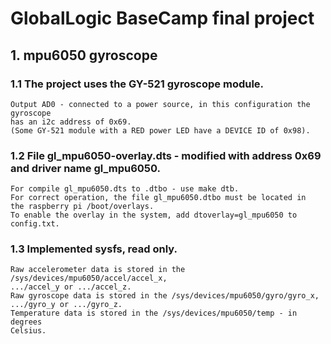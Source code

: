 # **GlobalLogic BaseCamp final project**  

## **1. mpu6050 gyroscope**  
### 1.1 The project uses the GY-521 gyroscope module.  
    Output AD0 - connected to a power source, in this configuration the gyroscope  
    has an i2c address of 0x69.  
    (Some GY-521 module with a RED power LED have a DEVICE ID of 0x98).  

### 1.2 File gl_mpu6050-overlay.dts - modified with address 0x69 and driver name gl_mpu6050.  
    For compile gl_mpu6050.dts to .dtbo - use make dtb.  
    For correct operation, the file gl_mpu6050.dtbo must be located in  
    the raspberry pi /boot/overlays.  
    To enable the overlay in the system, add dtoverlay=gl_mpu6050 to config.txt.  

### 1.3 Implemented sysfs, read only.  
    Raw accelerometer data is stored in the /sys/devices/mpu6050/accel/accel_x,  
    .../accel_y or .../accel_z.     
    Raw gyroscope data is stored in the /sys/devices/mpu6050/gyro/gyro_x,     
    .../gyro_y or .../gyro_z.     
    Temperature data is stored in the /sys/devices/mpu6050/temp - in degrees     
    Celsius.     


